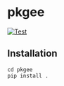 # pkgee

[![Test](https://github.com/Asali1/pkgee/actions/workflows/my-workflow.yaml/badge.svg)](https://github.com/Asali1/pkgee/actions/workflows/my-workflow.yaml)

## Installation
    cd pkgee
    pip install .